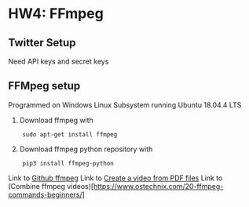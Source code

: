 # HW4: FFmpeg

## Twitter Setup
Need API keys and secret keys

## FFMpeg setup
Programmed on Windows Linux Subsystem running Ubuntu 18.04.4 LTS

1. Download ffmpeg with
```
    sudo apt-get install ffmpeg
```
2. Download ffmpeg python repository with
```
    pip3 install ffmpeg-python
```
Link to [Github ffmpeg](https://github.com/kkroening/ffmpeg-python)
Link to [Create a video from PDF files](https://www.ostechnix.com/create-video-pdf-files-linux/)
Link to (Combine ffmpeg videos)[https://www.ostechnix.com/20-ffmpeg-commands-beginners/]
